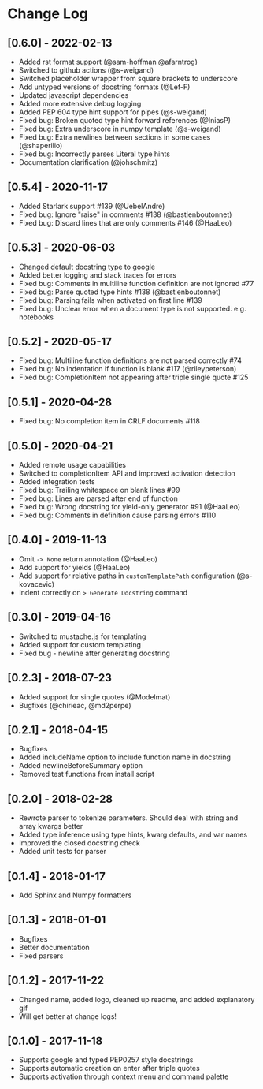 # Change Log

## [0.6.0] - 2022-02-13

-   Added rst format support (@sam-hoffman @afarntrog)
-   Switched to github actions (@s-weigand)
-   Switched placeholder wrapper from square brackets to underscore
-   Add untyped versions of docstring formats (@Lef-F)
-   Updated javascript dependencies
-   Added more extensive debug logging
-   Added PEP 604 type hint support for pipes (@s-weigand)
-   Fixed bug: Broken quoted type hint forward references (@IniasP)
-   Fixed bug: Extra underscore in numpy template (@s-weigand)
-   Fixed bug: Extra newlines between sections in some cases (@shaperilio)
-   Fixed bug: Incorrectly parses Literal type hints
-   Documentation clarification (@johschmitz)

## [0.5.4] - 2020-11-17

-   Added Starlark support #139 (@UebelAndre)
-   Fixed bug: Ignore "raise" in comments #138 (@bastienboutonnet)
-   Fixed bug: Discard lines that are only comments #146 (@HaaLeo)

## [0.5.3] - 2020-06-03

-   Changed default docstring type to google
-   Added better logging and stack traces for errors
-   Fixed bug: Comments in multiline function definition are not ignored #77
-   Fixed bug: Parse quoted type hints #138 (@bastienboutonnet)
-   Fixed bug: Parsing fails when activated on first line #139
-   Fixed bug: Unclear error when a document type is not supported. e.g. notebooks

## [0.5.2] - 2020-05-17

-   Fixed bug: Multiline function definitions are not parsed correctly #74
-   Fixed bug: No indentation if function is blank #117 (@rileypeterson)
-   Fixed bug: CompletionItem not appearing after triple single quote #125

## [0.5.1] - 2020-04-28

-   Fixed bug: No completion item in CRLF documents #118

## [0.5.0] - 2020-04-21

-   Added remote usage capabilities
-   Switched to completionItem API and improved activation detection
-   Added integration tests
-   Fixed bug: Trailing whitespace on blank lines #99
-   Fixed bug: Lines are parsed after end of function
-   Fixed bug: Wrong docstring for yield-only generator #91 (@HaaLeo)
-   Fixed bug: Comments in definition cause parsing errors #110

## [0.4.0] - 2019-11-13

-   Omit `-> None` return annotation (@HaaLeo)
-   Add support for yields (@HaaLeo)
-   Add support for relative paths in `customTemplatePath` configuration (@s-kovacevic)
-   Indent correctly on `> Generate Docstring` command

## [0.3.0] - 2019-04-16

-   Switched to mustache.js for templating
-   Added support for custom templating
-   Fixed bug - newline after generating docstring

## [0.2.3] - 2018-07-23

-   Added support for single quotes (@Modelmat)
-   Bugfixes (@chirieac, @md2perpe)

## [0.2.1] - 2018-04-15

-   Bugfixes
-   Added includeName option to include function name in docstring
-   Added newlineBeforeSummary option
-   Removed test functions from install script

## [0.2.0] - 2018-02-28

-   Rewrote parser to tokenize parameters. Should deal with string and array kwargs better
-   Added type inference using type hints, kwarg defaults, and var names
-   Improved the closed docstring check
-   Added unit tests for parser

## [0.1.4] - 2018-01-17

-   Add Sphinx and Numpy formatters

## [0.1.3] - 2018-01-01

-   Bugfixes
-   Better documentation
-   Fixed parsers

## [0.1.2] - 2017-11-22

-   Changed name, added logo, cleaned up readme, and added explanatory gif
-   Will get better at change logs!

## [0.1.0] - 2017-11-18

-   Supports google and typed PEP0257 style docstrings
-   Supports automatic creation on enter after triple quotes
-   Supports activation through context menu and command palette
